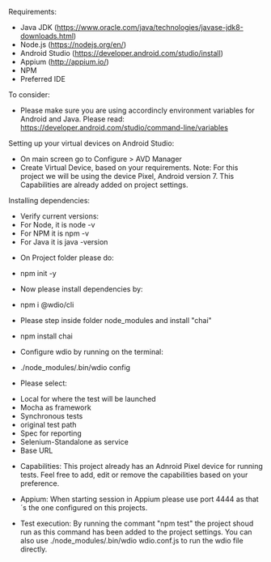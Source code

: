 Requirements:

- Java JDK (https://www.oracle.com/java/technologies/javase-jdk8-downloads.html)
- Node.js (https://nodejs.org/en/)
- Android Studio (https://developer.android.com/studio/install)
- Appium (http://appium.io/)
- NPM 
- Preferred IDE

To consider:

- Please make sure you are using accordincly environment variables for Android and Java. Please read: https://developer.android.com/studio/command-line/variables

Setting up your virtual devices on Android Studio:
- On main screen go to Configure > AVD Manager
- Create Virtual Device, based on your requirements.
Note: For this project we will be using the device Pixel, Android version 7. This Capabilities are already added on project settings. 

Installing dependencies:
+ Verify current versions:
+ For Node, it is node -v
+ For NPM it is npm -v
+ For Java it is java -version

- On Project folder please do:
+ npm init -y 

- Now please install dependencies by:
+ npm i @wdio/cli

- Please step inside folder node_modules and install "chai"
+ npm install chai

- Configure wdio by running on the terminal:
+ ./node_modules/.bin/wdio config
- Please select:
+ Local for where the test will be launched
+ Mocha as framework
+ Synchronous tests
+ original test path
+ Spec for reporting 
+ Selenium-Standalone as service
+ Base URL

- Capabilities:
This project already has an Adnroid Pixel device for running tests. Feel free to add, edit or remove the capabilities based on your preference. 

- Appium:
When starting session in Appium please use port 4444 as that´s the one configured on this projects. 

- Test execution:
By running the commant "npm test" the project shoud run as this command has been added to the project settings. You can also use ./node_modules/.bin/wdio wdio.conf.js to run the wdio file directly. 


